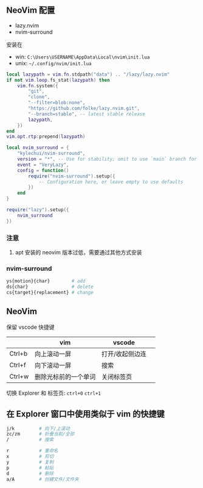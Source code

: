 ## NeoVim 配置

- lazy.nvim
- nvim-surround

安装在

- win: `C:\Users\USERNAME\AppData\Local\nvim\init.lua`
- unix: `~/.config/nvim/init.lua`

```lua
local lazypath = vim.fn.stdpath("data") .. "/lazy/lazy.nvim"
if not vim.loop.fs_stat(lazypath) then
	vim.fn.system({
		"git",
		"clone",
		"--filter=blob:none",
		"https://github.com/folke/lazy.nvim.git",
		"--branch=stable", -- latest stable release
		lazypath,
	})
end
vim.opt.rtp:prepend(lazypath)

local nvim_surround = {
    "kylechui/nvim-surround",
    version = "*", -- Use for stability; omit to use `main` branch for the latest features
    event = "VeryLazy",
    config = function()
        require("nvim-surround").setup({
            -- Configuration here, or leave empty to use defaults
        })
    end
}

require("lazy").setup({
    nvim_surround
})

```

### 注意

1. apt 安装的 neovim 版本过低，需要通过其他方式安装




### nvim-surround


```bash
ys{motion}{char}        # add
ds{char}                # delete
cs{target}{replacement} # change
```


## NeoVim


保留 vscode 快捷键

|        | vim                  | vscode          |     |
| ------ | -------------------- | --------------- | --- |
| Ctrl+b | 向上滚动一屏         | 打开/收起侧边连 |     |
| Ctrl+f | 向下滚动一屏         | 搜索            |     |
| Ctrl+w | 删除光标前的一个单词 | 关闭标签页      |     |



切换 Explorer 和 标签页: `ctrl+0` `ctrl+1`


## 在 Explorer 窗口中使用类似于 vim 的快捷键

```bash
j/k         # 向下/上滚动
zc/zm       # 折叠当前/全部
/           # 搜索

r           # 重命名
x           # 剪切
y           # 复制
p           # 粘贴
d           # 删除
a/A         # 创建文件/文件夹
```